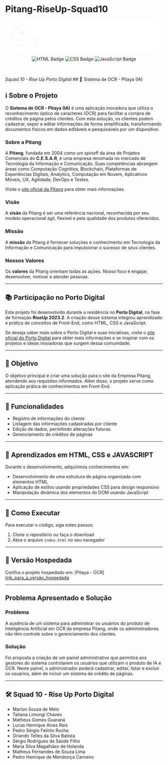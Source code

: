 # Pitang-RiseUp-Squad10
<p align="center">
  <img src="images/pitang-logo2.png" alt="Logo da Pitang">
</p>

<p align="center">
  <img src="https://img.shields.io/badge/-HTML-E34F26?style=for-the-badge&logo=html5&logoColor=white" alt="HTML Badge">
  <img src="https://img.shields.io/badge/-CSS-1572B6?style=for-the-badge&logo=css3&logoColor=white" alt="CSS Badge">
  <img src="https://img.shields.io/badge/-JavaScript-F7DF1E?style=for-the-badge&logo=javascript&logoColor=black" alt="JavaScript Badge">
</p>

<br>
<br>
<i>Squad 10 - Rise Up Porto Digital</i>
## 📑 Sistema de OCR - Pitaya (IA)</h1>



## ℹ️ Sobre o Projeto

O **Sistema de OCR - Pitaya (IA)** é uma aplicação inovadora que utiliza o reconhecimento óptico de caracteres (OCR) para facilitar a compra de créditos de página pelos clientes. Com esta solução, os clientes podem cadastrar, expor e editar informações de forma simplificada, transformando documentos físicos em dados editáveis e pesquisáveis por um dispositivo.

### Sobre a Pitang

A **Pitang**, fundada em 2004 como um spinoff da área de Projetos Comerciais do **C.E.S.A.R**, é uma empresa renomada no mercado de Tecnologia da Informação e Comunicação. Suas competências abrangem áreas como Computação Cognitiva, Blockchain, Plataformas de Experiências Digitais, Analytics, Computação em Nuvem, Aplicativos Móveis, UX, Agilidade, DevOps e Testes.

Visite o [site oficial da Pitang](https://www.pitang.com/) para obter mais informações.

### Visão

A **visão** da Pitang é ser uma referência nacional, reconhecida por seu modelo operacional ágil, flexível e pela qualidade dos produtos oferecidos.

### Missão

A **missão** da Pitang é fornecer soluções e conhecimento em Tecnologia da Informação e Comunicação para impulsionar o sucesso de seus clientes.

### Nossos Valores

Os **valores** da Pitang orientam todas as ações. Nosso foco é engajar, desenvolver, motivar e atender pessoas.

---

## 📚 Participação no Porto Digital

Este projeto foi desenvolvido durante a residência no **Porto Digital**, na fase de formação **RiseUp 2023.2**. A criação desse sistema integrou aprendizado e prática de conceitos de Front-End, como HTML, CSS e JavaScript.

Se deseja saber mais sobre o Porto Digital e suas iniciativas, visite o [site oficial do Porto Digital](https://www.portodigital.org/) para obter mais informações e se inspirar com os projetos e ideias inovadoras que surgem dessa comunidade.

---

## 🎯 Objetivo

O objetivo principal é criar uma solução para o site da Empresa Pitang, atendendo aos requisitos informados. Além disso, o projeto serve como aplicação prática de conhecimentos em Front-End.

---

## 🔧 Funcionalidades

- Registro de informações do cliente
- Listagem das informações cadastradas por cliente
- Edição de dados, permitindo alterações futuras
- Gerenciamento de créditos de páginas

---

## 🧠 Aprendizados em HTML, CSS e JAVASCRIPT 

Durante o desenvolvimento, adquirimos conhecimentos em:

- Desenvolvimento de uma estrutura de página organizada com elementos HTML
- Aplicação de estilos usando propriedades CSS para design responsivo
- Manipulação dinâmica dos elementos do DOM usando JavaScript

---

## 🚀 Como Executar

Para executar o código, siga estes passos:

1. Clone o repositório ou faça o download
2. Abra o arquivo `index.html` no seu navegador

---

## 🔗 Versão Hospedada

Confira o projeto hospedado em: [Pitaya - OCR] [link_para_a_versão_hospedada](https://pitaya.vercel.app/)

---

## Problema Apresentado e Solução

### Problema

A ausência de um sistema para administrar os usuários do produto de Inteligência Artificial em OCR da empresa Pitang, onde os administradores não têm controle sobre o gerenciamento dos clientes.

### Solução

Foi proposta a criação de um painel administrativo que permitirá aos gestores do sistema controlarem os usuários que utilizam o produto de IA e OCR. Neste painel, o administrador poderá cadastrar, editar, listar e excluir os usuários, além de incluir um sistema de crédito de páginas.

---

## 🛠️ Squad 10 - Rise Up Porto Digital

- Marlon Souza de Melo
- Tatiana Limongi Chaves
- Matheus Gomes Guaraná
- Lucas Henrique Alves Reis
- Pedro Sérgio Felinto Rocha
- Orlando Telles da Silva Batista
- Sérgio Rodrigues da Saúde Filho
- Maria Silva Magalhães de Holanda
- Matheus Fernandes de Souza Lima
- Pedro Henrique de Mendonça Carneiro
